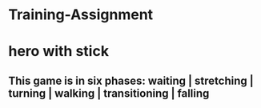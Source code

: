 # Training-Assignment

# hero with stick

## This game is in six phases: waiting | stretching | turning | walking | transitioning | falling

